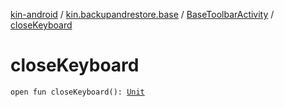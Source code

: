 [kin-android](../../index.md) / [kin.backupandrestore.base](../index.md) / [BaseToolbarActivity](index.md) / [closeKeyboard](./close-keyboard.md)

# closeKeyboard

`open fun closeKeyboard(): `[`Unit`](https://kotlinlang.org/api/latest/jvm/stdlib/kotlin/-unit/index.html)